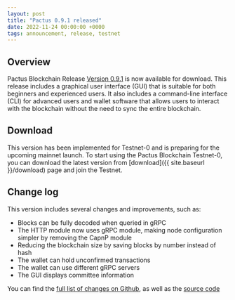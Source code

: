 ```yaml
---
layout: post
title: "Pactus 0.9.1 released"
date: 2022-11-24 00:00:00 +0000
tags: announcement, release, testnet
---
```


## Overview

Pactus Blockchain Release [Version 0.9.1](https://github.com/pactus-project/pactus/releases/tag/v0.9.1)
is now available for download.
This release includes a graphical user interface (GUI) that
is suitable for both beginners and experienced users.
It also includes a command-line interface (CLI) for advanced users and wallet software
that allows users to interact with the blockchain without the need to sync the entire blockchain.

## Download

This version has been implemented for Testnet-0 and is preparing for the upcoming mainnet launch.
To start using the Pactus Blockchain Testnet-0,
you can download the latest version from [download]({{ site.baseurl }}/download) page
and join the Testnet.

## Change log

This version includes several changes and improvements, such as:

- Blocks can be fully decoded when queried in gRPC
- The HTTP module now uses gRPC module, making node configuration simpler by removing the CapnP module
- Reducing the blockchain size by saving blocks by number instead of hash
- The wallet can hold unconfirmed transactions
- The wallet can use different gRPC servers
- The GUI displays committee information

You can find the [full list of changes on Github](https://github.com/pactus-project/pactus/compare/v0.9.0...v0.9.1),
as well as the [source code](https://github.com/pactus-project/pactus/releases/tag/v0.9.1)

